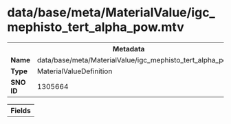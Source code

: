 <h1>data/base/meta/MaterialValue/igc_mephisto_tert_alpha_pow.mtv</h1><table><tr><th colspan="100%">Metadata</th></tr><tr><td><b>Name</b></td><td>data/base/meta/MaterialValue/igc_mephisto_tert_alpha_pow.mtv</td></tr><tr><td><b>Type</b></td><td>MaterialValueDefinition</td></tr><tr><td><b>SNO ID</b></td><td>1305664</td></tr></table>

<table><tr><th colspan="100%">Fields</th></tr></table>

